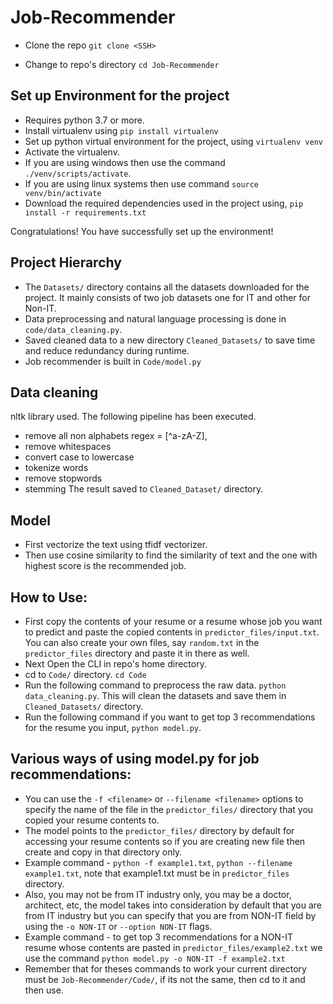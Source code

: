 # Job-Recommender

- Clone the repo
`git clone <SSH>`

- Change to repo's directory
`cd Job-Recommender`

## Set up Environment for the project

- Requires python 3.7 or more.
- Install virtualenv using
`pip install virtualenv`
- Set up python virtual environment for the project, using `virtualenv venv`
- Activate the virtualenv.
- If you are using windows then use the command `./venv/scripts/activate`.
- If you are using linux systems then use command `source venv/bin/activate`
- Download the required dependencies used in the project using, `pip install -r requirements.txt`

Congratulations! You have successfully set up the environment!

## Project Hierarchy
- The  `Datasets/` directory contains all the datasets downloaded for the project. It mainly consists of two job datasets one for IT and other for Non-IT.
- Data preprocessing and natural language processing is done in `code/data_cleaning.py`.
- Saved cleaned data to a new directory `Cleaned_Datasets/` to save time and reduce redundancy during runtime.
- Job recommender is built in `Code/model.py`

## Data cleaning
nltk library used. The following pipeline has been executed.
- remove all non alphabets regex = [^a-zA-Z], 
- remove whitespaces
- convert case to lowercase 
- tokenize words
- remove stopwords
- stemming
The result saved to `Cleaned_Dataset/` directory.

## Model
- First vectorize the text using tfidf vectorizer.
- Then use cosine similarity to find the similarity of text and the one with highest score is the recommended job.

## How to Use:
- First copy the contents of your resume or a resume whose job you want to predict and paste the copied contents in `predictor_files/input.txt`. You can also create your own files, say `random.txt` in the `predictor_files` directory and paste it in there as well.
- Next Open the CLI in repo's home directory.
- cd to `Code/` directory. `cd Code`
- Run the following command to preprocess the raw data. `python data_cleaning.py`. This will clean the datasets and save them in `Cleaned_Datasets/` directory.
- Run the following command if you want to get top 3 recommendations for the resume you input, `python model.py`.

## Various ways of using model.py for job recommendations:
- You can use the `-f <filename>` or `--filename <filename>` options to specify the name of the file in the `predictor_files/` directory that you copied your resume contents to.
- The model points to the `predictor_files/` directory by default for accessing your resume contents so if you are creating new file then create and copy in that directory only.
- Example command - `python -f example1.txt`, `python --filename example1.txt`, note that example1.txt must be in `predictor_files` directory.
- Also, you may not be from IT industry only, you may be a doctor, architect, etc, the model takes into consideration by default that you are from IT industry but you can specify that you are from NON-IT field by using the `-o NON-IT` or `--option NON-IT` flags.
- Example command - to get top 3 recommendations for a NON-IT resume whose contents are pasted in `predictor_files/example2.txt` we use the command `python model.py -o NON-IT -f example2.txt`
- Remember that for theses commands to work your current directory must be `Job-Recommender/Code/`, if its not the same, then cd to it and then use.
